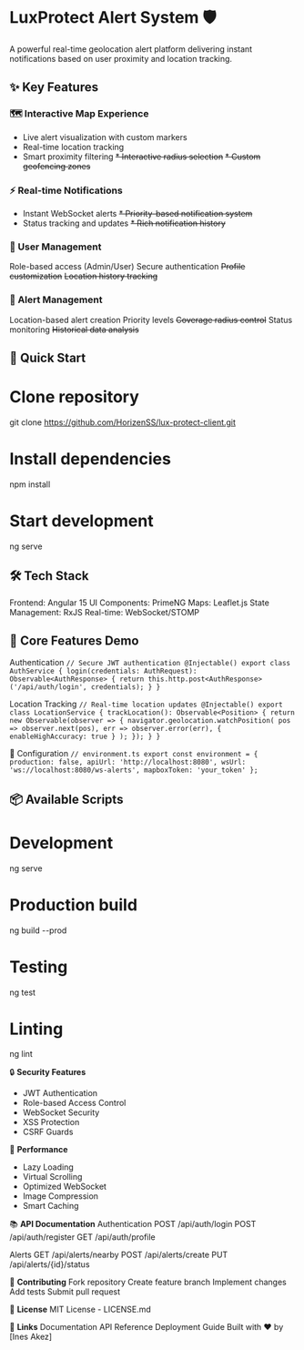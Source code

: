 # **LuxProtect Alert System** 🛡️

A powerful real-time geolocation alert platform delivering instant notifications based on user proximity and location tracking.

## ✨ **Key Features**

### 🗺️ Interactive Map Experience

* Live alert visualization with custom markers
* Real-time location tracking
* Smart proximity filtering
~~* Interactive radius selection~~
~~* Custom geofencing zones~~

### ⚡ Real-time Notifications

* Instant WebSocket alerts
~~* Priority-based notification system~~
* Status tracking and updates
~~* Rich notification history~~

### 👥 User Management

Role-based access (Admin/User)
Secure authentication
~~Profile customization~~
~~Location history tracking~~

### 🎯 Alert Management

Location-based alert creation
Priority levels
~~Coverage radius control~~
Status monitoring
~~Historical data analysis~~

## 🚀 Quick Start
# Clone repository
git clone https://github.com/HorizenSS/lux-protect-client.git

# Install dependencies
npm install

# Start development
ng serve

## 🛠️ **Tech Stack**

Frontend: Angular 15
UI Components: PrimeNG
Maps: Leaflet.js
State Management: RxJS
Real-time: WebSocket/STOMP

## 📱 **Core Features Demo**

Authentication
`// Secure JWT authentication
@Injectable()
export class AuthService {
login(credentials: AuthRequest): Observable<AuthResponse> {
return this.http.post<AuthResponse>('/api/auth/login', credentials);
}
}`

Location Tracking
`// Real-time location updates
@Injectable()
export class LocationService {
trackLocation(): Observable<Position> {
return new Observable(observer => {
navigator.geolocation.watchPosition(
pos => observer.next(pos),
err => observer.error(err),
{ enableHighAccuracy: true }
);
});
}
}`

🔧 Configuration
`// environment.ts
export const environment = {
production: false,
apiUrl: 'http://localhost:8080',
wsUrl: 'ws://localhost:8080/ws-alerts',
mapboxToken: 'your_token'
};`

## 📦 **Available Scripts**
# Development
ng serve

# Production build
ng build --prod

# Testing
ng test

# Linting
ng lint

🔒 **Security Features**
* JWT Authentication
* Role-based Access Control
* WebSocket Security
* XSS Protection
* CSRF Guards

🌟 **Performance**
* Lazy Loading
* Virtual Scrolling
* Optimized WebSocket
* Image Compression
* Smart Caching

📚 **API Documentation**
Authentication
POST /api/auth/login
POST /api/auth/register
GET /api/auth/profile

Alerts
GET /api/alerts/nearby
POST /api/alerts/create
PUT /api/alerts/{id}/status

🤝 **Contributing**
Fork repository
Create feature branch
Implement changes
Add tests
Submit pull request

📄 **License**
MIT License - LICENSE.md

🔗 **Links**
Documentation
API Reference
Deployment Guide
Built with ❤️ by [Ines Akez]
